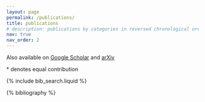 ```yaml
---
layout: page
permalink: /publications/
title: publications
# description: publications by categories in reversed chronological order. generated by jekyll-scholar.
nav: true
nav_order: 2
---
```


Also available on [Google Scholar](https://scholar.google.com/citations?user=cREUeIYAAAAJ) and [arXiv](https://arxiv.org/a/ngampruetikorn_v_1.html)

\* denotes equal contribution

<!-- _pages/publications.md -->

<!-- Bibsearch Feature -->

{% include bib_search.liquid %}

<div class="publications">

{% bibliography %}

</div>
